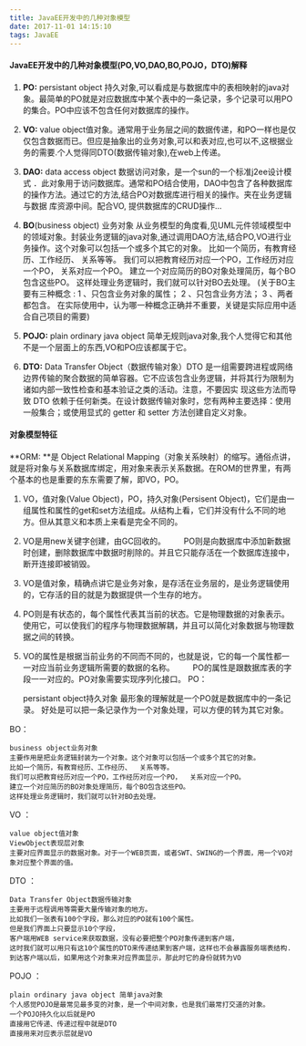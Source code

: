 ```yaml
---
title: JavaEE开发中的几种对象模型
date: 2017-11-01 14:15:10
tags: JavaEE
---
```

#### JavaEE开发中的几种对象模型(PO,VO,DAO,BO,POJO，DTO)解释
1. **PO:** persistant object 持久对象,可以看成是与数据库中的表相映射的java对象。最简单的PO就是对应数据库中某个表中的一条记录，多个记录可以用PO的集合。PO中应该不包含任何对数据库的操作。 
2. **VO:** value object值对象。通常用于业务层之间的数据传递，和PO一样也是仅仅包含数据而已。但应是抽象出的业务对象,可以和表对应,也可以不,这根据业务的需要.个人觉得同DTO(数据传输对象),在web上传递。

3. **DAO:** data access object 数据访问对象，是一个sun的一个标准j2ee设计模式 ．此对象用于访问数据库。通常和PO结合使用，DAO中包含了各种数据库的操作方法。通过它的方法,结合PO对数据库进行相关的操作。夹在业务逻辑与数据 库资源中间。配合VO, 
提供数据库的CRUD操作...

4. **BO**(business object) 业务对象
从业务模型的角度看,见UML元件领域模型中的领域对象。封装业务逻辑的java对象,通过调用DAO方法,结合PO,VO进行业务操作。这个对象可以包括一个或多个其它的对象。 
比如一个简历，有教育经历、工作经历、 关系等等。 
我们可以把教育经历对应一个PO，工作经历对应一个PO， 关系对应一个PO。 
建立一个对应简历的BO对象处理简历，每个BO包含这些PO。 
这样处理业务逻辑时，我们就可以针对BO去处理。
(关于BO主要有三种概念 :
1 、只包含业务对象的属性； 
2 、只包含业务方法； 
3 、两者都包含。 
在实际使用中，认为哪一种概念正确并不重要，关键是实际应用中适合自己项目的需要)

5. **POJO:** plain ordinary java object 简单无规则java对象,我个人觉得它和其他不是一个层面上的东西,VO和PO应该都属于它。

6. **DTO:** Data Transfer Object（数据传输对象）DTO 是一组需要跨进程或网络边界传输的聚合数据的简单容器。它不应该包含业务逻辑，并将其行为限制为诸如内部一致性检查和基本验证之类的活动。注意，不要因实 现这些方法而导致 DTO 依赖于任何新类。在设计数据传输对象时，您有两种主要选择：使用一般集合；或使用显式的 getter 和 setter 方法创建自定义对象。

#### 对象模型特征
**ORM: **是 Object Relational Mapping（对象关系映射）的缩写。通俗点讲，就是将对象与关系数据库绑定，用对象来表示关系数据。在ROM的世界里，有两个基本的也是重要的东东需要了解，即VO，PO。 
1. VO，值对象(Value Object)，PO，持久对象(Persisent Object)，它们是由一组属性和属性的get和set方法组成。从结构上看，它们并没有什么不同的地方。但从其意义和本质上来看是完全不同的。

2. VO是用new关键字创建，由GC回收的。 
　　PO则是向数据库中添加新数据时创建，删除数据库中数据时削除的。并且它只能存活在一个数据库连接中，断开连接即被销毁。 
3. VO是值对象，精确点讲它是业务对象，是存活在业务层的，是业务逻辑使用的，它存活的目的就是为数据提供一个生存的地方。 
4. PO则是有状态的，每个属性代表其当前的状态。它是物理数据的对象表示。使用它，可以使我们的程序与物理数据解耦，并且可以简化对象数据与物理数据之间的转换。 
5. VO的属性是根据当前业务的不同而不同的，也就是说，它的每一个属性都一一对应当前业务逻辑所需要的数据的名称。 
　　PO的属性是跟数据库表的字段一一对应的。PO对象需要实现序列化接口。
PO：

	persistant object持久对象
	最形象的理解就是一个PO就是数据库中的一条记录。
	好处是可以把一条记录作为一个对象处理，可以方便的转为其它对象。


BO：

	business object业务对象
	主要作用是把业务逻辑封装为一个对象。这个对象可以包括一个或多个其它的对象。
	比如一个简历，有教育经历、工作经历、  关系等等。
	我们可以把教育经历对应一个PO，工作经历对应一个PO，  关系对应一个PO。
	建立一个对应简历的BO对象处理简历，每个BO包含这些PO。
	这样处理业务逻辑时，我们就可以针对BO去处理。
VO ：

	value object值对象
	ViewObject表现层对象
	主要对应界面显示的数据对象。对于一个WEB页面，或者SWT、SWING的一个界面，用一个VO对象对应整个界面的值。

DTO ：

	Data Transfer Object数据传输对象
	主要用于远程调用等需要大量传输对象的地方。
	比如我们一张表有100个字段，那么对应的PO就有100个属性。
	但是我们界面上只要显示10个字段，
	客户端用WEB service来获取数据，没有必要把整个PO对象传递到客户端，
	这时我们就可以用只有这10个属性的DTO来传递结果到客户端，这样也不会暴露服务端表结构.到达客户端以后，如果用这个对象来对应界面显示，那此时它的身份就转为VO

POJO ：

	plain ordinary java object 简单java对象
	个人感觉POJO是最常见最多变的对象，是一个中间对象，也是我们最常打交道的对象。
	一个POJO持久化以后就是PO
	直接用它传递、传递过程中就是DTO
	直接用来对应表示层就是VO